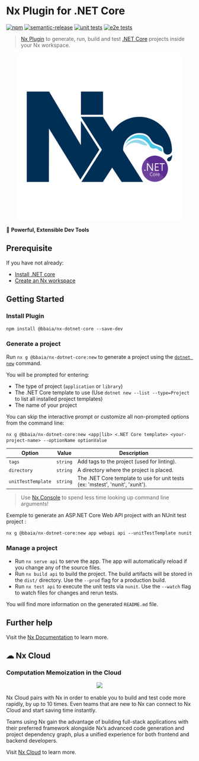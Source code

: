 # Nx Plugin for .NET Core

[![npm](https://img.shields.io/npm/v/@bbaia/nx-dotnet-core?style=flat-square)](https://www.npmjs.com/package/@bbaia/nx-dotnet-core)
[![semantic-release](https://img.shields.io/badge/%20%20%F0%9F%93%A6%F0%9F%9A%80-semantic--release-e10079.svg)](https://github.com/semantic-release/semantic-release)
[![unit tests](https://github.com/bbaia/nx-dotnet-core/actions/workflows/unit-tests.yml/badge.svg)](https://github.com/bbaia/nx-dotnet-core/actions/workflows/unit-tests.yml)
[![e2e tests](https://github.com/bbaia/nx-dotnet-core/actions/workflows/e2e-tests.yml/badge.svg)](https://github.com/bbaia/nx-dotnet-core/actions/workflows/e2e-tests.yml)

> [Nx Plugin](https://nx.dev) to generate, run, build and test [.NET Core](https://dotnet.microsoft.com/) projects inside your Nx workspace.

<p style="text-align: center;"><img src="https://raw.githubusercontent.com/bbaia/nx-dotnet-core/master/images/nx-dotnet-core-logo.png" width="450"></p>

🔎 **Powerful, Extensible Dev Tools**

## Prerequisite

If you have not already:

- [Install .NET core](https://docs.microsoft.com/en-us/dotnet/core/install/)
- [Create an Nx workspace](https://github.com/nrwl/nx#creating-an-nx-workspace)

## Getting Started

### Install Plugin

```
npm install @bbaia/nx-dotnet-core --save-dev
```

### Generate a project

Run `nx g @bbaia/nx-dotnet-core:new` to generate a project using the [`dotnet new`](https://docs.microsoft.com/en-us/dotnet/core/tools/dotnet-new) command.

You will be prompted for entering:

- The type of project (`application` or `library`)
- The .NET Core template to use (Use `dotnet new --list --type=Project` to list all installed project templates)
- The name of your project

You can skip the interactive prompt or customize all non-prompted options from the command line:

```
nx g @bbaia/nx-dotnet-core:new <app|lib> <.NET Core template> <your-project-name> --optionName optionValue
```

| Option             | Value    | Description                                                                    |
| ------------------ | -------- | ------------------------------------------------------------------------------ |
| `tags`             | `string` | Add tags to the project (used for linting).                                    |
| `directory`        | `string` | A directory where the project is placed.                                       |
| `unitTestTemplate` | `string` | The .NET Core template to use for unit tests (ex: 'mstest', 'nunit', 'xunit'). |

> Use [Nx Console](https://nx.dev/latest/angular/getting-started/console) to spend less time looking up command line arguments!

Exemple to generate an ASP.NET Core Web API project with an NUnit test project :

```
nx g @bbaia/nx-dotnet-core:new app webapi api --unitTestTemplate nunit
```

### Manage a project

- Run `nx serve api` to serve the app. The app will automatically reload if you change any of the source files.
- Run `nx build api` to build the project. The build artifacts will be stored in the `dist/` directory. Use the `--prod` flag for a production build.
- Run `nx test api` to execute the unit tests via `nunit`. Use the `--watch` flag to watch files for changes and rerun tests.

You will find more information on the generated `README.md` file.

## Further help

Visit the [Nx Documentation](https://nx.dev) to learn more.

## ☁ Nx Cloud

### Computation Memoization in the Cloud

<p style="text-align: center;"><img src="https://raw.githubusercontent.com/nrwl/nx/master/images/nx-cloud-card.png"></p>

Nx Cloud pairs with Nx in order to enable you to build and test code more rapidly, by up to 10 times. Even teams that are new to Nx can connect to Nx Cloud and start saving time instantly.

Teams using Nx gain the advantage of building full-stack applications with their preferred framework alongside Nx’s advanced code generation and project dependency graph, plus a unified experience for both frontend and backend developers.

Visit [Nx Cloud](https://nx.app/) to learn more.
